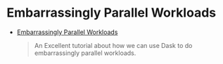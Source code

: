 # Embarrassingly Parallel Workloads


* [Embarrassingly Parallel Workloads](https://examples.dask.org/applications/embarrassingly-parallel.html)
  > An Excellent tutorial about how we can use Dask to do embarrassingly parallel workloads.